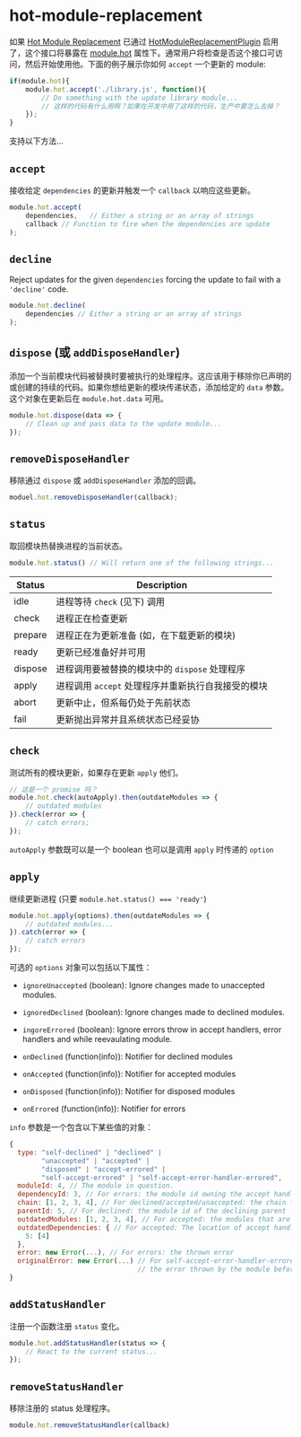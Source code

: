 # hot-module-replacement

如果 [Hot Module Replacement](/concepts/hot-module-replacement) 已通过 [HotModuleReplacementPlugin](/plugins/hot-module-replacement-plugin) 启用了，这个接口将暴露在 [module.hot](/api/module-variables#module-hot-webpack-specific-) 属性下。通常用户将检查是否这个接口可访问，然后开始使用他。下面的例子展示你如何 `accept` 一个更新的 module:

```js
if(module.hot){
    module.hot.accept('./library.js', function(){
        // Do something with the update library module...
        // 这样的代码有什么用啊？如果在开发中用了这样的代码，生产中要怎么去掉？
    });
}
```

支持以下方法...

## `accept`

接收给定 `dependencies` 的更新并触发一个 `callback` 以响应这些更新。

```js
module.hot.accept(
    dependencies,   // Either a string or an array of strings
    callback // Function to fire when the dependencies are update
);
```

## `decline`

Reject updates for the given `dependencies` forcing the update to fail with a `'decline'` code.

```js
module.hot.decline(
    dependencies // Either a string or an array of strings
);
```

## `dispose` (或 `addDisposeHandler`)

添加一个当前模块代码被替换时要被执行的处理程序。这应该用于移除你已声明的或创建的持续的代码。如果你想给更新的模块传递状态，添加给定的 `data` 参数。这个对象在更新后在 `module.hot.data` 可用。

```js
module.hot.dispose(data => {
    // Clean up and pass data to the update module...
});
```

## `removeDisposeHandler`

移除通过 `dispose` 或 `addDisposeHandler` 添加的回调。

```js
moduel.hot.removeDisposeHandler(callback);
```

## `status`

取回模块热替换进程的当前状态。

```js
module.hot.status() // Will return one of the following strings...
```

| __Status__ | __Description__ |
| ---------- | --------------- |
| idle       | 进程等待 `check` (见下) 调用|
| check      | 进程正在检查更新            |
| prepare    | 进程正在为更新准备 (如，在下载更新的模块) |
| ready      | 更新已经准备好并可用                   |
| dispose    | 进程调用要被替换的模块中的 `dispose` 处理程序 |
| apply      | 进程调用 `accept` 处理程序并重新执行自我接受的模块 |
| abort      | 更新中止，但系每仍处于先前状态           |
| fail       | 更新抛出异常并且系统状态已经妥协         |

## `check`

测试所有的模块更新，如果存在更新 `apply` 他们。

```js
// 这是一个 promise 吗？
module.hot.check(autoApply).then(outdateModules => {
    // outdated modules
}).check(error => {
    // catch errors;
});
```

`autoApply` 参数既可以是一个 boolean 也可以是调用 `apply` 时传递的 `option`

## `apply`

继续更新进程 (只要 `module.hot.status() === 'ready'`)

```js
module.hot.apply(options).then(outdateModules => {
    // outdated modules...
}).catch(error => {
    // catch errors
});
```

可选的 `options` 对象可以包括以下属性：

- `ignoreUnaccepted` (boolean):  Ignore changes made to unaccepted modules.

- `ignoredDeclined` (boolean): Ignore changes made to declined modules.

- `ingoreErrored` (boolean): Ignore errors throw in accept handlers, error handlers and while reevaulating module.

- `onDeclined` (function(info)): Notifier for declined modules

- `onAccepted` (function(info)): Notifier for accepted modules

- `onDisposed` (function(info)): Notifier for disposed modules

- `onErrored` (function(info)): Notifier for errors

`info` 参数是一个包含以下某些值的对象：

```js
{
  type: "self-declined" | "declined" | 
        "unaccepted" | "accepted" | 
        "disposed" | "accept-errored" | 
        "self-accept-errored" | "self-accept-error-handler-errored",
  moduleId: 4, // The module in question.
  dependencyId: 3, // For errors: the module id owning the accept handler.
  chain: [1, 2, 3, 4], // For declined/accepted/unaccepted: the chain from where the update was propagated.
  parentId: 5, // For declined: the module id of the declining parent
  outdatedModules: [1, 2, 3, 4], // For accepted: the modules that are outdated and will be disposed
  outdatedDependencies: { // For accepted: The location of accept handlers that will handle the update
    5: [4]
  },
  error: new Error(...), // For errors: the thrown error
  originalError: new Error(...) // For self-accept-error-handler-errored: 
                                // the error thrown by the module before the error handler tried to handle it.
}
```

## `addStatusHandler`

注册一个函数注册 `status` 变化。

```js
module.hot.addStatusHandler(status => {
    // React to the current status...
});
```

## `removeStatusHandler`

移除注册的 status 处理程序。

```js
module.hot.removeStatusHandler(callback)
```